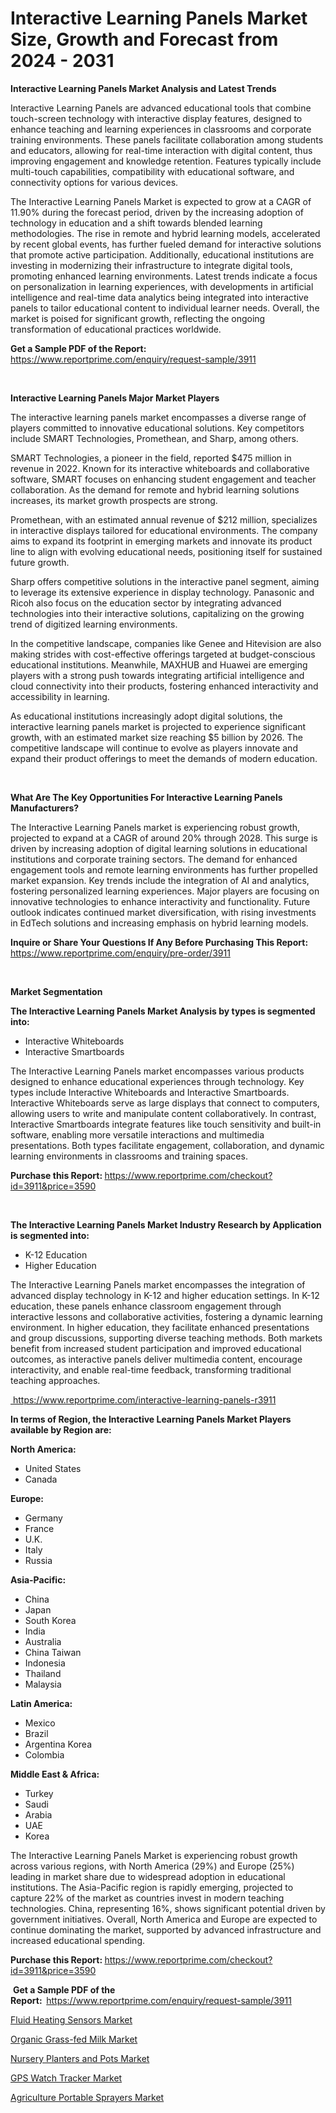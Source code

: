 <p><h1>Interactive Learning Panels Market Size, Growth and Forecast from 2024 - 2031</h1></p><p><strong>Interactive Learning Panels Market Analysis and Latest Trends</strong></p>
<p><p>Interactive Learning Panels are advanced educational tools that combine touch-screen technology with interactive display features, designed to enhance teaching and learning experiences in classrooms and corporate training environments. These panels facilitate collaboration among students and educators, allowing for real-time interaction with digital content, thus improving engagement and knowledge retention. Features typically include multi-touch capabilities, compatibility with educational software, and connectivity options for various devices.</p><p>The Interactive Learning Panels Market is expected to grow at a CAGR of 11.90% during the forecast period, driven by the increasing adoption of technology in education and a shift towards blended learning methodologies. The rise in remote and hybrid learning models, accelerated by recent global events, has further fueled demand for interactive solutions that promote active participation. Additionally, educational institutions are investing in modernizing their infrastructure to integrate digital tools, promoting enhanced learning environments. Latest trends indicate a focus on personalization in learning experiences, with developments in artificial intelligence and real-time data analytics being integrated into interactive panels to tailor educational content to individual learner needs. Overall, the market is poised for significant growth, reflecting the ongoing transformation of educational practices worldwide.</p></p>
<p><strong>Get a Sample PDF of the Report:&nbsp;</strong> <a href="https://www.reportprime.com/enquiry/request-sample/3911?utm_campaign=1088&utm_medium=2&utm_source=Github&utm_content=ia&utm_term=02102024&utm_id=interactive-learning-panels">https://www.reportprime.com/enquiry/request-sample/3911</a></p>
<p>&nbsp;</p>
<p><strong>Interactive Learning Panels Major Market Players</strong></p>
<p><p>The interactive learning panels market encompasses a diverse range of players committed to innovative educational solutions. Key competitors include SMART Technologies, Promethean, and Sharp, among others.</p><p>SMART Technologies, a pioneer in the field, reported $475 million in revenue in 2022. Known for its interactive whiteboards and collaborative software, SMART focuses on enhancing student engagement and teacher collaboration. As the demand for remote and hybrid learning solutions increases, its market growth prospects are strong.</p><p>Promethean, with an estimated annual revenue of $212 million, specializes in interactive displays tailored for educational environments. The company aims to expand its footprint in emerging markets and innovate its product line to align with evolving educational needs, positioning itself for sustained future growth. </p><p>Sharp offers competitive solutions in the interactive panel segment, aiming to leverage its extensive experience in display technology. Panasonic and Ricoh also focus on the education sector by integrating advanced technologies into their interactive solutions, capitalizing on the growing trend of digitized learning environments.</p><p>In the competitive landscape, companies like Genee and Hitevision are also making strides with cost-effective offerings targeted at budget-conscious educational institutions. Meanwhile, MAXHUB and Huawei are emerging players with a strong push towards integrating artificial intelligence and cloud connectivity into their products, fostering enhanced interactivity and accessibility in learning.</p><p>As educational institutions increasingly adopt digital solutions, the interactive learning panels market is projected to experience significant growth, with an estimated market size reaching $5 billion by 2026. The competitive landscape will continue to evolve as players innovate and expand their product offerings to meet the demands of modern education.</p></p>
<p>&nbsp;</p>
<p><strong>What Are The Key Opportunities For Interactive Learning Panels Manufacturers?</strong></p>
<p><p>The Interactive Learning Panels market is experiencing robust growth, projected to expand at a CAGR of around 20% through 2028. This surge is driven by increasing adoption of digital learning solutions in educational institutions and corporate training sectors. The demand for enhanced engagement tools and remote learning environments has further propelled market expansion. Key trends include the integration of AI and analytics, fostering personalized learning experiences. Major players are focusing on innovative technologies to enhance interactivity and functionality. Future outlook indicates continued market diversification, with rising investments in EdTech solutions and increasing emphasis on hybrid learning models.</p></p>
<p><strong>Inquire or Share Your Questions If Any Before Purchasing This Report:</strong> <a href="https://www.reportprime.com/enquiry/pre-order/3911?utm_campaign=1088&utm_medium=2&utm_source=Github&utm_content=ia&utm_term=02102024&utm_id=interactive-learning-panels">https://www.reportprime.com/enquiry/pre-order/3911</a></p>
<p>&nbsp;</p>
<p><strong>Market Segmentation</strong></p>
<p><strong>The Interactive Learning Panels Market Analysis by types is segmented into:</strong></p>
<p><ul><li>Interactive Whiteboards</li><li>Interactive Smartboards</li></ul></p>
<p><p>The Interactive Learning Panels market encompasses various products designed to enhance educational experiences through technology. Key types include Interactive Whiteboards and Interactive Smartboards. Interactive Whiteboards serve as large displays that connect to computers, allowing users to write and manipulate content collaboratively. In contrast, Interactive Smartboards integrate features like touch sensitivity and built-in software, enabling more versatile interactions and multimedia presentations. Both types facilitate engagement, collaboration, and dynamic learning environments in classrooms and training spaces.</p></p>
<p><strong>Purchase this Report:&nbsp;</strong><a href="https://www.reportprime.com/checkout?id=3911&price=3590&utm_campaign=1088&utm_medium=2&utm_source=Github&utm_content=ia&utm_term=02102024&utm_id=interactive-learning-panels">https://www.reportprime.com/checkout?id=3911&price=3590</a></p>
<p>&nbsp;</p>
<p><strong>The Interactive Learning Panels Market Industry Research by Application is segmented into:</strong></p>
<p><ul><li>K-12 Education</li><li>Higher Education</li></ul></p>
<p><p>The Interactive Learning Panels market encompasses the integration of advanced display technology in K-12 and higher education settings. In K-12 education, these panels enhance classroom engagement through interactive lessons and collaborative activities, fostering a dynamic learning environment. In higher education, they facilitate enhanced presentations and group discussions, supporting diverse teaching methods. Both markets benefit from increased student participation and improved educational outcomes, as interactive panels deliver multimedia content, encourage interactivity, and enable real-time feedback, transforming traditional teaching approaches.</p></p>
<p><a href="https://www.reportprime.com/interactive-learning-panels-r3911?utm_campaign=1088&utm_medium=2&utm_source=Github&utm_content=ia&utm_term=02102024&utm_id=interactive-learning-panels">&nbsp;https://www.reportprime.com/interactive-learning-panels-r3911</a></p>
<p><strong>In terms of Region, the Interactive Learning Panels Market Players available by Region are:</strong></p>
<p>
    <p> <strong> North America: </strong>
        <ul>
            <li>United States</li>
            <li>Canada</li>
        </ul>
        </p> 
    <p> <strong> Europe: </strong>
        <ul>
            <li>Germany</li>
            <li>France</li>
            <li>U.K.</li>
            <li>Italy</li>
            <li>Russia</li>
        </ul>
        </p> 
    <p> <strong> Asia-Pacific: </strong>
        <ul>
            <li>China</li>
            <li>Japan</li>
            <li>South Korea</li>
            <li>India</li>
            <li>Australia</li>
            <li>China Taiwan</li>
            <li>Indonesia</li>
            <li>Thailand</li>
            <li>Malaysia</li>
        </ul>
        </p> 
    <p> <strong> Latin America: </strong>
        <ul>
            <li>Mexico</li>
            <li>Brazil</li>
            <li>Argentina Korea</li>
            <li>Colombia</li>
        </ul>
        </p> 
    <p> <strong> Middle East & Africa: </strong>
        <ul>
            <li>Turkey</li>
            <li>Saudi</li>
            <li>Arabia</li>
            <li>UAE</li>
            <li>Korea</li>
        </ul>
    </p>
    </p>
<p><p>The Interactive Learning Panels Market is experiencing robust growth across various regions, with North America (29%) and Europe (25%) leading in market share due to widespread adoption in educational institutions. The Asia-Pacific region is rapidly emerging, projected to capture 22% of the market as countries invest in modern teaching technologies. China, representing 16%, shows significant potential driven by government initiatives. Overall, North America and Europe are expected to continue dominating the market, supported by advanced infrastructure and increased educational spending.</p></p>
<p><strong>Purchase this Report: </strong><a href="https://www.reportprime.com/checkout?id=3911&price=3590&utm_campaign=1088&utm_medium=2&utm_source=Github&utm_content=ia&utm_term=02102024&utm_id=interactive-learning-panels">https://www.reportprime.com/checkout?id=3911&price=3590</a></p>
<p>&nbsp;<strong>Get a Sample PDF of the Report:&nbsp;&nbsp;</strong><a href="https://www.reportprime.com/enquiry/request-sample/3911?utm_campaign=1088&utm_medium=2&utm_source=Github&utm_content=ia&utm_term=02102024&utm_id=interactive-learning-panels">https://www.reportprime.com/enquiry/request-sample/3911</a></p>
<p><strong></strong></p>
<p><p><a href="https://github.com/jorietygi/Market-Research-Report-List-1/blob/main/fluid-heating-sensors-market.md?utm_campaign=1088&utm_medium=2&utm_source=Github&utm_content=ia&utm_term=02102024&utm_id=interactive-learning-panels">Fluid Heating Sensors Market</a></p><p><a href="https://issuu.com/reportprime-2/docs/organic-grass-fed-milk-market-size-_72b5d15dfdf699?utm_campaign=1088&utm_medium=2&utm_source=Github&utm_content=ia&utm_term=02102024&utm_id=interactive-learning-panels">Organic Grass-fed Milk Market</a></p><p><a href="https://www.linkedin.com/pulse/unveiling-market-trends-global-nursery-planters-pots-growth-o7qce?trackingId=NTF%2BGR2eS0q3G%2BspnJZwqQ%3D%3D&utm_campaign=1088&utm_medium=2&utm_source=Github&utm_content=ia&utm_term=02102024&utm_id=interactive-learning-panels">Nursery Planters and Pots Market</a></p><p><a href="https://www.linkedin.com/pulse/future-gps-watch-tracker-market-global-forecast-trends-2024-npqzf?trackingId=gOdUVv88TE6icrNJt6Gl%2Bw%3D%3D&utm_campaign=1088&utm_medium=2&utm_source=Github&utm_content=ia&utm_term=02102024&utm_id=interactive-learning-panels">GPS Watch Tracker Market</a></p><p><a href="https://issuu.com/reportprime-2/docs/agriculture-portable-sprayers-marke_909c01eca640ba?utm_campaign=1088&utm_medium=2&utm_source=Github&utm_content=ia&utm_term=02102024&utm_id=interactive-learning-panels">Agriculture Portable Sprayers Market</a></p></p>